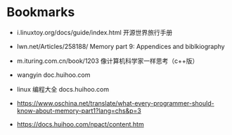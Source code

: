 # Bookmarks

* i.linuxtoy.org/docs/guide/index.html 开源世界旅行手册

* lwn.net/Articles/258188/ Memory part 9: Appendices and biblkiography
* m.ituring.com.cn/book/1203 像计算机科学家一样思考（c++版）
*  wangyin doc.huihoo.com
* linux 编程大全 docs.huihoo.com
* https://www.oschina.net/translate/what-every-programmer-should-know-about-memory-part1?lang=chs&p=3
* https://docs.huihoo.com/npact/content.htm
